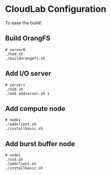 # CloudLab Configuration
To ease the build!

## Build OrangFS 
```
# server0
./hdd.sh
./buildorangefs.sh
```

## Add I/O server 
```
# serveri
./hdd.sh
./add addserver.sh i
```

## Add compute node 
```
# nodei
./addclient.sh
./installbasic.sh
```
## Add burst buffer node 
```
# nodei
./ssd.sh
./addclient.sh
./installbasic.sh
```
